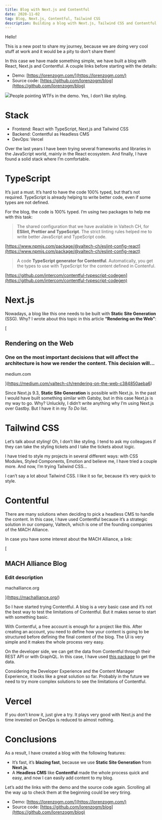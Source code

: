 ```yaml
---
title: Blog with Next.js and Contentful
date: 2020-11-02
tag: Blog, Next.js, Contentful, Tailwind CSS
description: Building a blog with Next.js, Tailwind CSS and Contentful as headless CMS
---
```


Hello!

This is a new post to share my journey, because we are doing very cool stuff at work and it would be a pity to don’t share them!

In this case we have made something simple, we have built a blog with React, Next.js and Contentful. A couple links before starting with the details:

- Demo: [https://lorenzogm.com/](https://lorenzogm.com/)
- Source code: [https://github.com/lorenzogm/blog](https://github.com/lorenzogm/blog)

![](https://miro.medium.com/max/1400/1*MEef6ssM8_W_QyR0D-1yew.jpeg)People pointing WTFs in the demo. Yes, I don’t like styling.

# Stack

- Frontend: React with TypeScript, Next.js and Tailwind CSS
- Backend: Contentful as Headless CMS
- DevOps: Vercel

Over the last years I have been trying several frameworks and libraries in the JavaScript world, mainly in the React ecosystem. And finally, I have found a solid stack where I’m comfortable.

# TypeScript

It’s just a must. It’s hard to have the code 100% typed, but that’s not required. TypeScript is already helping to write better code, even if some types are not defined.

For the blog, the code is 100% typed. I’m using two packages to help me with this task:

> The shared configuration that we have available in Valtech CH, for **ESlint, Prettier and TypeScript**. The strict linting rules helped me to write better JavaScript and TypeScript code.

[https://www.npmjs.com/package/@valtech-ch/eslint-config-react](https://www.npmjs.com/package/@valtech-ch/eslint-config-react)

> A code **TypeScript generator for Contentful**. Automatically, you get the types to use with TypeScript for the content defined in Contenful.

[https://github.com/intercom/contentful-typescript-codegen](https://github.com/intercom/contentful-typescript-codegen)

# Next.js

Nowadays, a blog like this one needs to be built with **Static Site Generation** (SSG). Why? I wrote about this topic in this article **“Rendering on the Web”**:

[

## Rendering on the Web

### One on the most important decisions that will affect the architecture is how we render the content. This decision will…

medium.com

](https://medium.com/valtech-ch/rendering-on-the-web-c384850aeba6)

Since Next.js 9.3, **Static Site Generation** is possible with Next.js. In the past I would have built something similar with Gatsby, but in this case Next.js is my way to go. Why? Unluckily, I didn’t write anything why I’m using Next.js over Gastby. But I have it in my _To Do_ list.

# Tailwind CSS

Let’s talk about styling! Oh, I don’t like styling. I tend to ask my colleagues if they can take the styling tickets and I take the tickets about logic.

I have tried to style my projects in several different ways: with CSS Modules, Styled Components, Emotion and believe me, I have tried a couple more. And now, I’m trying Tailwind CSS…

I can’t say a lot about Tailwind CSS. I like it so far, because it’s very quick to style.

# Contentful

There are many solutions when deciding to pick a headless CMS to handle the content. In this case, I have used Contentful because it’s a strategic solution in our company, Valtech, which is one of the founding companies of the MACH Alliance.

In case you have some interest about the MACH Alliance, a link:

[

## MACH Alliance Blog

### Edit description

machalliance.org

](https://machalliance.org/)

So I have started trying Contentful. A blog is a very basic case and it’s not the best way to test the limitations of Contentful. But it makes sense to start with something basic.

With Contentful, a free account is enough for a project like this. After creating an account, you need to define how your content is going to be structured before defining the final content of the blog. The UI is very simple and it makes the whole process very easy.

On the developer side, we can get the data from Contentful through their REST API or with GraphQL. In this case, I have used [this package](https://www.npmjs.com/package/contentful) to get the data.

Considering the Developer Experience and the Content Manager Experience, it looks like a great solution so far. Probably in the future we need to try more complex solutions to see the limitations of Contentful.

# Vercel

If you don’t know it, just give a try. It plays very good with Next.js and the time invested on DevOps is reduced to almost nothing.

# Conclusions

As a result, I have created a blog with the following features:

- It’s fast, it’s **blazing fast**, because we use **Static Site Generation** from **Next.js**.
- A **Headless CMS** like **Contentful** made the whole process quick and easy, and now I can easily add content to my blog.

Let’s add the links with the demo and the source code again. Scrolling all the way up to check them at the beginning could be very tiring.

- Demo: [https://lorenzogm.com/](https://lorenzogm.com/)
- Source code: [https://github.com/lorenzogm/blog](https://github.com/lorenzogm/blog)
